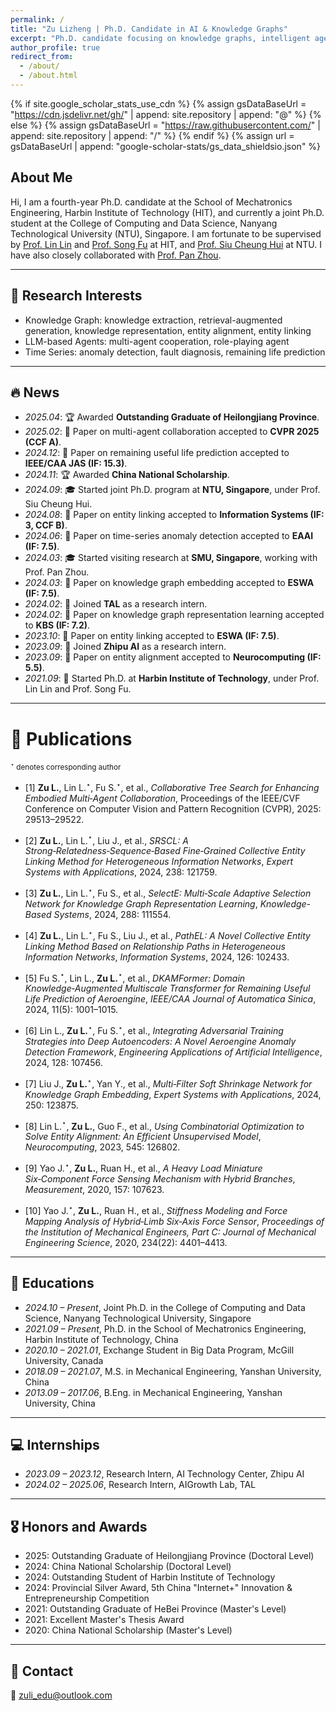```yaml
---
permalink: /
title: "Zu Lizheng | Ph.D. Candidate in AI & Knowledge Graphs"
excerpt: "Ph.D. candidate focusing on knowledge graphs, intelligent agents, LLMs, and time series modeling."
author_profile: true
redirect_from: 
  - /about/
  - /about.html
---
```


{% if site.google_scholar_stats_use_cdn %}
{% assign gsDataBaseUrl = "https://cdn.jsdelivr.net/gh/" | append: site.repository | append: "@" %}
{% else %}
{% assign gsDataBaseUrl = "https://raw.githubusercontent.com/" | append: site.repository | append: "/" %}
{% endif %}
{% assign url = gsDataBaseUrl | append: "google-scholar-stats/gs_data_shieldsio.json" %}

## About Me
<span class='anchor' id='about-me'></span>

Hi, I am a fourth-year Ph.D. candidate at the School of Mechatronics Engineering, Harbin Institute of Technology (HIT), and currently a joint Ph.D. student at the College of Computing and Data Science, Nanyang Technological University (NTU), Singapore.
I am fortunate to be supervised by <a href="https://homepage.hit.edu.cn/linlin?lang=zh">Prof. Lin Lin</a> and <a href="https://homepage.hit.edu.cn/fusong?lang=zh">Prof. Song Fu</a> at HIT, and <a href="https://personal.ntu.edu.sg/asschui/">Prof. Siu Cheung Hui</a> at NTU. I have also closely collaborated with <a href="https://panzhous.github.io/">Prof. Pan Zhou</a>.

---

<span id="-interests"></span>
## 🤖 Research Interests
- Knowledge Graph: knowledge extraction, retrieval-augmented generation, knowledge representation, entity alignment, entity linking   
- LLM-based Agents: multi-agent cooperation, role-playing agent
- Time Series: anomaly detection, fault diagnosis, remaining life prediction

---

<span id="-news"></span>
## 🔥 News
- *2025.04*: 🏆 Awarded **Outstanding Graduate of Heilongjiang Province**.  
- *2025.02*: 📄 Paper on multi-agent collaboration accepted to **CVPR 2025 (CCF A)**.  
- *2024.12*: 📄 Paper on remaining useful life prediction accepted to **IEEE/CAA JAS (IF: 15.3)**.
- *2024.11*: 🏆 Awarded **China National Scholarship**.  
- *2024.09*: 🎓 Started joint Ph.D. program at **NTU, Singapore**, under Prof. Siu Cheung Hui.
- *2024.08*: 📄 Paper on entity linking accepted to **Information Systems (IF: 3, CCF B)**.  
- *2024.06*: 📄 Paper on time-series anomaly detection accepted to **EAAI (IF: 7.5)**.  
- *2024.03*: 🎓 Started visiting research at **SMU, Singapore**, working with Prof. Pan Zhou.  
- *2024.03*: 📄 Paper on knowledge graph embedding accepted to **ESWA (IF: 7.5)**.  
- *2024.02*: 💼 Joined **TAL** as a research intern.  
- *2024.02*: 📄 Paper on knowledge graph representation learning accepted to **KBS (IF: 7.2)**.  
- *2023.10*: 📄 Paper on entity linking accepted to **ESWA (IF: 7.5)**.  
- *2023.09*: 💼 Joined **Zhipu AI** as a research intern. 
- *2023.09*: 📄 Paper on entity alignment accepted to **Neurocomputing (IF: 5.5)**.  
- *2021.09*: 🚀 Started Ph.D. at **Harbin Institute of Technology**, under Prof. Lin Lin and Prof. Song Fu.  

---

[//]: # (<div class='paper-box'><div class='paper-box-image'><div><div class="badge">CVPR 2025</div><img src='images/500x300.png' alt="cots" width="100%"></div></div>)

[//]: # (<div class='paper-box-text' markdown="1">)

[//]: # ()
[//]: # (**Collaborative Tree Search for Enhancing Embodied Multi-Agent Collaboration**  )

[//]: # (Zu Lizheng, et al.  )

[//]: # ([**Paper**]&#40;#&#41; • [**Project**]&#40;#&#41;)

[//]: # ()
[//]: # (</div></div>)

<span id="-leadership-publication-work"></span>
# 📝 Publications
<sub>$^{\star}$ denotes corresponding author</sub>
- [1] **Zu L.**, Lin L.$^{\star}$, Fu S.$^{\star}$, et al., *Collaborative Tree Search for Enhancing Embodied Multi‑Agent Collaboration*, Proceedings of the IEEE/CVF Conference on Computer Vision and Pattern Recognition (CVPR), 2025: 29513–29522. 

- [2] **Zu L.**, Lin L.$^{\star}$, Liu J., et al., *SRSCL: A Strong‑Relatedness‑Sequence‑Based Fine‑Grained Collective Entity Linking Method for Heterogeneous Information Networks*, *Expert Systems with Applications*, 2024, 238: 121759. 

- [3] **Zu L.**, Lin L.$^{\star}$, Fu S., et al., *SelectE: Multi‑Scale Adaptive Selection Network for Knowledge Graph Representation Learning*, *Knowledge-Based Systems*, 2024, 288: 111554. 

- [4] **Zu L.**, Lin L.$^{\star}$, Fu S., Liu J., et al., *PathEL: A Novel Collective Entity Linking Method Based on Relationship Paths in Heterogeneous Information Networks*, *Information Systems*, 2024, 126: 102433. 

- [5] Fu S.$^{\star}$, Lin L., **Zu L.**$^{\star}$, et al., *DKAMFormer: Domain Knowledge‑Augmented Multiscale Transformer for Remaining Useful Life Prediction of Aeroengine*, *IEEE/CAA Journal of Automatica Sinica*, 2024, 11(5): 1001–1015. 

- [6] Lin L., **Zu L.**$^{\star}$, Fu S.$^{\star}$, et al., *Integrating Adversarial Training Strategies into Deep Autoencoders: A Novel Aeroengine Anomaly Detection Framework*, *Engineering Applications of Artificial Intelligence*, 2024, 128: 107456. 

- [7] Liu J., **Zu L.**$^{\star}$, Yan Y., et al., *Multi‑Filter Soft Shrinkage Network for Knowledge Graph Embedding*, *Expert Systems with Applications*, 2024, 250: 123875. 

- [8] Lin L.$^{\star}$, **Zu L.**, Guo F., et al., *Using Combinatorial Optimization to Solve Entity Alignment: An Efficient Unsupervised Model*, *Neurocomputing*, 2023, 545: 126802. 

- [9] Yao J.$^{\star}$, **Zu L.**, Ruan H., et al., *A Heavy Load Miniature Six‑Component Force Sensing Mechanism with Hybrid Branches*, *Measurement*, 2020, 157: 107623.

- [10] Yao J.$^{\star}$, **Zu L.**, Ruan H., et al., *Stiffness Modeling and Force Mapping Analysis of Hybrid‑Limb Six‑Axis Force Sensor*, *Proceedings of the Institution of Mechanical Engineers, Part C: Journal of Mechanical Engineering Science*, 2020, 234(22): 4401–4413. 



---
<span id="-educations"></span>
## 📖 Educations
- *2024.10 – Present*, Joint Ph.D. in the College of Computing and Data Science, Nanyang Technological University, Singapore
- *2021.09 – Present*, Ph.D. in the School of Mechatronics Engineering, Harbin Institute of Technology, China
- *2020.10 – 2021.01*, Exchange Student in Big Data Program, McGill University, Canada  
- *2018.09 – 2021.07*, M.S. in Mechanical Engineering, Yanshan University, China 
- *2013.09 – 2017.06*, B.Eng. in Mechanical Engineering, Yanshan University, China 



---
<span id="-internships"></span>
## 💻 Internships
- *2023.09 – 2023.12*, Research Intern, AI Technology Center, Zhipu AI
- *2024.02 – 2025.06*, Research Intern, AIGrowth Lab, TAL

---
<span id="-honors-and-awards"></span>
## 🎖 Honors and Awards
- 2025: Outstanding Graduate of Heilongjiang Province (Doctoral Level)  
- 2024: China National Scholarship (Doctoral Level) 
- 2024: Outstanding Student of Harbin Institute of Technology
- 2024: Provincial Silver Award, 5th China "Internet+" Innovation & Entrepreneurship Competition  
- 2021: Outstanding Graduate of HeBei Province (Master's Level)  
- 2021: Excellent Master's Thesis Award
- 2020: China National Scholarship (Master's Level)  


---
<span id="-contact"></span>
## 💬 Contact
📧 zuli_edu@outlook.com  
